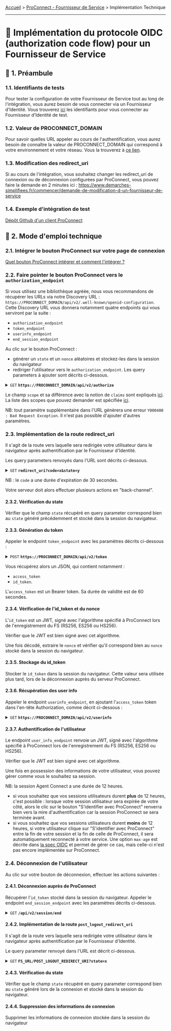 [Accueil](../README.md) > [ProConnect - Fournisseur de Service](README.md) > Implémentation Technique

---

# 🔧 Implémentation du protocole OIDC (authorization code flow) pour un Fournisseur de Service

## 📢 1. Préambule
### 1.1. Identifiants de tests
Pour tester la configuration de votre Fournisseur de Service tout au long de l'intégration, vous aurez besoin de vous connecter via un Fournisseur d'Identité.
Vous trouverez [ici](./identifiants-fi-test.md) les identifiants pour vous connecter au Fournisseur d'Identité de test.

### 1.2. Valeur de PROCONNECT_DOMAIN
Pour savoir quelles URL appeler au cours de l'authentification, vous aurez besoin de connaître la valeur de PROCONNECT_DOMAIN qui correspond à votre environnement et votre réseau. Vous la trouverez à [ce lien](../resources/valeur_ac_domain.md).

### 1.3. Modification des redirect_uri
Si au cours de l'intégration, vous souhaitez changer les redirect_uri de connexion ou de déconnexion configurées par ProConnect, vous pouvez faire la demande en 2 minutes ici : https://www.demarches-simplifiees.fr/commencer/demande-de-modification-d-un-fournisseur-de-service

### 1.4. Exemple d'intégration de test
[Dépôt Github d'un client ProConnect](https://github.com/numerique-gouv/proconnect-test-client)

## 📘 2. Mode d'emploi technique
### 2.1. Intégrer le bouton ProConnect sur votre page de connexion

[Quel bouton ProConnect intégrer et comment l'intégrer ?](./bouton_proconnect.md)

### 2.2. Faire pointer le bouton ProConnect vers le `authorization_endpoint`
Si vous utilisez une bibliothèque agréée, nous vous recommandons de récupérer les URLs via notre Discovery URL : `https://PROCONNECT_DOMAIN/api/v2/.well-known/openid-configuration`.
Cette Discovery URL vous donnera notamment quatre endpoints qui vous serviront par la suite :
- `authorization_endpoint`
- `token_endpoint`
- `userinfo_endpoint`
- `end_session_endpoint`

Au clic sur le bouton ProConnect :
- générer un `state` et un `nonce` aléatoires et stockez-les dans la session du navigateur
- rediriger l'utilisateur vers le `authorization_endpoint`. Les query parameters à ajouter sont décrits ci-dessous.

<details>
 <summary><code>GET</code> <code><b>https://PROCONNECT_DOMAIN/api/v2/authorize</b></code> </summary>

##### 2.2.1.1. Description

Implémente le `Authorization Endpoint` de Openid Connect:

https://openid.net/specs/openid-connect-core-1_0.html#AuthorizationEndpoint

##### 2.2.1.2. Paramètres

> | nom | requis/optionnel | type de données | description |
> |--------|-----------|----------------|------------------------------------------------------|
> | `response_type` | requis | string | `code` |
> | `client_id` | requis | string | `<CLIENT_ID>` Identifiant du FS, communiqué lors de son inscription auprès de ProConnect |
> | `redirect_uri` | requis | string |`<FS_URL>/<URL_CALLBACK>` URL de retour vers le FS, communiquée dans le formulaire Démarches Simplifiées. Attention, cette URL doit être encodée pour être passée en query parameter, doit correspondre exactement à celle communiquée à ProConnect, et est sensible à la présence ou non du `/` final |
> | `scope` | requis | string | `<SCOPES>` Liste des scopes demandés séparés par des espaces (%20 au format unicode dans l'URL) ou des '+' |
> | `claims` | optionnel | string | `<CLAIMS>` Objet JSON encodé décrivant les claims demandés. Pour récupérer le claim `amr` qui indique le mode d'authentification double facteur utilisé, spécifiez la valeur `{"id_token":{"amr":{"essential":true}}}`. Cf. [quelles sont les valeurs possibles pour le champ amr ?](../resources/claim_amr.md) |
> | `state` | requis | string (minimum 32 caractères) | `<STATE>` Champ obligatoire, généré aléatoirement par le FS, que ProConnect renvoie tel quel dans la redirection qui suit l'authentification, pour être ensuite vérifié par le FS. Il est utilisé afin d’empêcher l’exploitation de failles CSRF |
> | `nonce` | requis | string (minimum 32 caractères) | `<NONCE>` Champ obligatoire, généré aléatoirement par le FS que ProConnect renvoie tel quel dans la réponse à l'appel au `Token Endpoint`, pour être ensuite vérifié par le FS. Il est utilisé pour empêcher les attaques par rejeu |
> | `prompt` | optionnel | string | `login` si le FS veut forcer la reauthentification au FI. Par défaut, le FI réutilisera une session existante sans demander une reconnexion. (Single Sign-On côté FI) |
> | `idp_hint` | optionnel | string | `idp_id` désignant le FI vers lequel rediriger l'usager sans passer par la mire ProConnect (cf. [doc](./idp_hint_usage.md)) |
</details>

Le champ `scope` et sa différence avec la notion de `claims` sont expliqués [ici](./scope-claims.md). La liste des scopes que pouvez demander est spécifiée [ici](./donnees_fournies.md).

NB: tout paramètre supplémentaire dans l'URL génèrera une erreur `Y000400 : Bad Request Exception`. Il n'est pas possible d'ajouter d'autres paramètres.

### 2.3. Implémentation de la route **redirect_uri**
Il s'agit de la route vers laquelle sera redirigée votre utilisateur dans le navigateur après authentification par le Fournisseur d'Identité.

Les query parameters renvoyés dans l'URL sont décrits ci-dessous.

<details>
 <summary><code>GET</code> <code><b>redirect_uri?code=x&state=y</b></code> </summary>

##### 2.3.1.1. Paramètres

> | nom | requis/optionnel | type de données | description |
> |--------|-----------|----------------|------------------------------------------------------|
> | `code` | requis | string | code d'autorisation à transmettre au `token_endpoint`. |
> | `state` | requis | string (minimum 32 caractères) | `<state>` communiqué par par le FS dans l'appel au `authorization_endpoint`. Cette information est à vérifier par le FS, afin d’empêcher l’exploitation de failles CSRF |

</details>

NB : le `code` a une durée d'expiration de 30 secondes.

Votre serveur doit alors effectuer plusieurs actions en "back-channel".

#### 2.3.2. Vérification du state
Vérifier que le champ `state` récupéré en query parameter correspond bien au `state` généré précédemment et stocké dans la session du navigateur.

#### 2.3.3. Génération du token
Appeler le endpoint `token_endpoint` avec les paramètres décrits ci-dessous :

<details>
 <summary><code>POST</code> <code><b>https://PROCONNECT_DOMAIN/api/v2/token</b></code> </summary>

##### 2.3.3.1. Description

Implémente le `Token Endpoint` de Openid Connect:

https://openid.net/specs/openid-connect-core-1_0.html#TokenEndpoint

##### 2.3.3.2. Entête

> | nom | requis/optionnel | valeur |
> |----------------|--------|-------------------------------------|
> | `Content-Type` | requis | `application/x-www-form-urlencoded` |

##### 2.3.3.3. Body

> | nom | requis/optionnel | type de données | description |
> |--------|-----------|----------------|------------------------------------------------------|
> | `grant_type` | requis | string | `authorization_code` |
> | `client_id` | requis | string | `<CLIENT_ID>` Identifiant du FS, communiqué lors de son inscription auprès de ProConnect |
> | `client_secret` | requis | string | `<CLIENT_SECRET>` Le secret du FS, communiqué lors de son inscription auprès de ProConnect |
> | `redirect_uri` | requis | string |` <FS_URL>%2F<URL_CALLBACK>` Url de retour vers le FS (encodée), communiqué lors de l'appel au `Authorization Endpoint` |
> | `code` | requis | string | `<AUTHZ_CODE>` code d'autorisation fourni par ProConnect après connexion |

##### 2.3.3.4. Réponses

> | code http     | content-type                      |réponse                                                            |
> |---------------|-----------------------------------|---------------------------------------------------------------------|
> | `200`       | `application/json;charset=utf-8`        | La réponse contenant l'access token |
> | `400`       | `application/json;charset=utf-8`        | JSON document décrivant l'origine de l'erreur de format |

##### 2.3.3.5. Format de la réponse en succès

```
{
  'access_token': <ACCESS_TOKEN>,
  'token_type': 'Bearer',
  'expires_in': 60,
  'id_token': <ID_TOKEN>
}
```
</details>

Vous récupérez alors un JSON, qui contient notamment :
- `access_token`
- `id_token`.

L'`access_token` est un Bearer token. Sa durée de validité est de 60 secondes.

#### 2.3.4. Vérification de l'id_token et du nonce
L'`id_token` est un JWT, signé avec l'algorithme spécifié à ProConnect lors de l'enregistrement du FS (RS256, ES256 ou HS256).

Vérifier que le JWT est bien signé avec cet algorithme.

Une fois décodé, extraire le `nonce` et vérifier qu'il correspond bien au `nonce` stocké dans la session du navigateur.

#### 2.3.5. Stockage du id_token

Stocker le `id_token` dans la session du navigateur. Cette valeur sera utilisée plus tard, lors de la déconnexion auprès du serveur ProConnect.

#### 2.3.6. Récupération des user info
Appeler le endpoint `userinfo_endpoint`, en ajoutant l'`access_token` token dans l'en-tête Authorization, comme décrit ci-dessous :

<details>
 <summary><code>GET</code> <code><b>https://PROCONNECT_DOMAIN/api/v2/userinfo</b></code> </summary>

##### 2.3.6.1. Description

Implémente le `UserInfo Endpoint` de Openid Connect:

https://openid.net/specs/openid-connect-core-1_0.html#UserInfo

##### 2.3.6.2. Entête

> | nom | requis/optionnel | valeur |
> |----------------|--------|-------------------------------------|
> | `Authorization` | requis | `Bearer <access_token>` où `<access_token>` a été communiqué par le `Token Endpoint` |

##### 2.3.6.3. Paramètres

> Aucun

##### 2.3.6.4. Réponses

> | code http     | content-type                      |réponse                                                            |
> |---------------|-----------------------------------|---------------------------------------------------------------------|
> | `200`       | `application/jwt`                   | JSON Web Token signé par l'algorithme spécifié à ProConnect, contenant les claims transmis par le FI  |
> | `400`       | `application/json;charset=utf-8`    | JSON document décrivant l'origine de l'erreur de format |

</details>

#### 2.3.7. Authentification de l'utilisateur
Le endpoint `user_info_endpoint` renvoie un JWT, signé avec l'algorithme spécifié à ProConnect lors de l'enregistrement du FS (RS256, ES256 ou HS256).

Vérifier que le JWT est bien signé avec cet algorithme.

Une fois en possession des informations de votre utilisateur, vous pouvez gérer comme vous le souhaitez sa session.

NB: la session Agent Connect a une durée de 12 heures.
- si vous souhaitez que vos sessions utilisateurs durent **plus** de 12 heures, c'est possible : lorsque votre session utilisateur sera expirée de votre côté, alors le clic sur le bouton "S'identifier avec ProConnect" renverra bien vers la mire d'authentification car la session ProConnect se sera terminée avant.
- si vous souhaitez que vos sessions utilisateurs durent **moins** de 12 heures, si votre utilisateur clique sur "S'identifier avec ProConnect" entre la fin de votre session et la fin de celle de ProConnect, il sera automatiquement reconnecté à votre service. Une option `max-age` est décrite dans [la spec OIDC](https://openid.net/specs/openid-connect-core-1_0.html#AuthRequest) et permet de gérer ce cas, mais celle-ci n'est pas encore implémentée sur ProConnect.

### 2.4. Déconnexion de l'utilisateur
Au clic sur votre bouton de déconnexion, effectuer les actions suivantes :

#### 2.4.1. Déconnexion auprès de ProConnect
Récupérer l'`id_token` stocké dans la session du navigateur.
Appeler le endpoint `end_session_endpoint` avec les paramètres décrits ci-dessous.

<details>
 <summary><code>GET</code> <code><b>/api/v2/session/end</b></code> </summary>

##### 2.4.1.1. Description

Implémente le `Logout Endpoint` de Openid Connect:

http://openid.net/specs/openid-connect-session-1_0.html#RPLogout

:warning: Cet appel doit être réalisé via une redirection dans le navigateur de l'agent, afin d'expirer les cookies de session ProConnect et FI.

##### 2.4.1.2. Paramètres

> | nom | requis/optionnel | type de données | description |
> |--------|-----------|----------------|------------------------------------------------------|
> | `id_token_hint` | requis | string | `<id_token>` contenu dans la réponse du `Token Endpoint` |
> | `state` | requis | string | `<state>` Champ obligatoire, généré aléatoirement par le FS, que ProConnect renvoie tel quel dans la redirection qui suit la déconnexion, pour être ensuite vérifié par le FS. Il est utilisé afin d’empêcher l’exploitation de failles CSRF |
> | `post_logout_redirect_uri` | requis | string | `<post_logout_redirect_uri>` URL de retour vers le FS, communiquée dans le formulaire Démarches Simplifiées. Attention, cette URL doit être encodée pour être passée en query parameter, doit correspondre exactement à celle communiquée à ProConnect, et est sensible à la présence ou non du `/` final |

##### 2.4.1.3. Réponses

> | code http     | content-type                      |réponse                                                            |
> |---------------|-----------------------------------|-------------------------------------------------------------------|
> | `303`         | `text/html;charset=UTF-8`         | Redirection vers le FI pour déconnexion, puis redirection vers le FS après déconnexion |

##### 2.4.1.4. Exemple d'appel

> ```
> GET /api/v2/session/end?id_token_hint=eyJhbGciOiJIUzI1NiIsInR5cCI6IkpXVCJ9.eyJzdWIiOiI3MDRlMDI0Mj
> I5MDE1ZDJiZDQ3ZjdhNWU1YWIwNWIzNWM4MzM2YWI0MDNjMzgwMjI5ODVmOGNmYWRjODZmZTkxIiwiYW1yIjpbInB3ZCJdLCJ
> hdXRoX3RpbWUiOjE2Njg1MzAzMjYsImFjciI6ImVpZGFzMSIsIm5vbmNlIjoiYWZjODFmZGExZmJiNmQzYzg3NmFmNzVjNzM3
> YTEzMDdhMWIyOWJhMDg3M2VmYTA1OWU0NTM1ZDEyMmM5ZGI1YSIsImF0X2hhc2giOiJJVEJTV1J2NW1HRmxxTGQ0Sm5nbnRnI
> iwiYXVkIjoiNjkyNWZiODE0M2M3NmVkZWQ0NGQzMmI0MGMwY2IxMDA2MDY1ZjdmMDAzZGU1MjcxMmI3ODk4NTcwNGYzOTk1MC
> IsImV4cCI6MTY2ODUzMDM4NiwiaWF0IjoxNjY4NTMwMzI2LCJpc3MiOiJodHRwczovL2ZjYS5pbnRlZzAxLmRldi1hZ2VudGN
> vbm5lY3QuZnIvYXBpL3YyIn0.hg1n4WJbzZECwz4VldAybXYreEXJ4fxpSWqDs9V4tTk&
> state=3b7bd7fb38ccab89864563f17a89c4cb3bd400164ce828b4cfc2cb01ce8ed9da&
> post_logout_redirect_uri=https%3A%2F%2Ffsa1v2.integ01.dev-agentconnect.fr%2Flogout-callback HTTP/1.1
> Host: fca.integ01.dev-agentconnect.fr
> ```

</details>

#### 2.4.2. Implémentation de la route `post_logout_redirect_uri`
Il s'agit de la route vers laquelle sera redirigée votre utilisateur dans le navigateur après authentification par le Fournisseur d'Identité.

Le query parameter renvoyé dans l'URL est décrit ci-dessous.

<details>
 <summary><code>GET</code> <code><b>FS_URL/POST_LOGOUT_REDIRECT_URI?state=x</b></code> </summary>

##### 2.4.2.1. Description

Redirection vers le FS après déconnexion.

ProConnect renvoie le state communiqué par le FS lors de la demande de déconnexion.

##### 2.4.2.2. Paramètres

> | nom | requis/optionnel | type de données | description |
> |--------|-----------|----------------|------------------------------------------------------|
> | `state` | requis | string (minimum 32 caractères) | `<state>` communiqué par par le FS dans l'appel au `Logout Endpoint`. Cette information est à vérifier par le FS, afin d’empêcher l’exploitation de failles CSRF | |

##### 2.4.2.3. Exemple d'appel

Exemple de retour vers le FS de mock à déconnexion

> ```
> GET /logout-callback?state=3b7bd7fb38ccab89864563f17a89c4cb3bd400164ce828b4cfc2cb01ce8ed9da HTTP/1.1
> Host: fsa1v2.integ01.dev-agentconnect.fr
> ```

</details>

#### 2.4.3. Vérification du state
Vérifier que le champ `state` récupéré en query parameter correspond bien au `state` généré lors de la connexion et stocké dans la session du navigateur.

#### 2.4.4. Suppression des informations de connexion
Supprimer les informations de connexion stockée dans la session du navigateur

